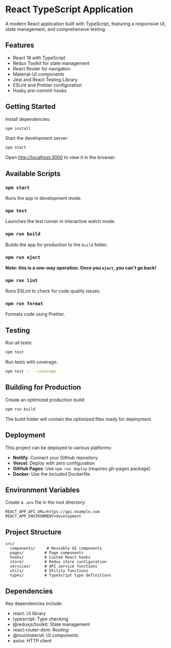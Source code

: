 # React TypeScript Application

A modern React application built with TypeScript, featuring a responsive UI, state management, and comprehensive testing.

## Features

- React 18 with TypeScript
- Redux Toolkit for state management
- React Router for navigation
- Material-UI components
- Jest and React Testing Library
- ESLint and Prettier configuration
- Husky pre-commit hooks

## Getting Started

Install dependencies:

```bash
npm install
```

Start the development server:

```bash
npm start
```

Open [http://localhost:3000](http://localhost:3000) to view it in the browser.

## Available Scripts

### `npm start`

Runs the app in development mode.

### `npm test`

Launches the test runner in interactive watch mode.

### `npm run build`

Builds the app for production to the `build` folder.

### `npm run eject`

**Note: this is a one-way operation. Once you `eject`, you can't go back!**

### `npm run lint`

Runs ESLint to check for code quality issues.

### `npm run format`

Formats code using Prettier.

## Testing

Run all tests:

```bash
npm test
```

Run tests with coverage:

```bash
npm test -- --coverage
```

## Building for Production

Create an optimized production build:

```bash
npm run build
```

The build folder will contain the optimized files ready for deployment.

## Deployment

This project can be deployed to various platforms:

- **Netlify**: Connect your GitHub repository
- **Vercel**: Deploy with zero configuration
- **GitHub Pages**: Use `npm run deploy` (requires gh-pages package)
- **Docker**: Use the included Dockerfile

## Environment Variables

Create a `.env` file in the root directory:

```
REACT_APP_API_URL=https://api.example.com
REACT_APP_ENVIRONMENT=development
```

## Project Structure

```
src/
  components/     # Reusable UI components
  pages/         # Page components
  hooks/         # Custom React hooks
  store/         # Redux store configuration
  services/      # API service functions
  utils/         # Utility functions
  types/         # TypeScript type definitions
```

## Dependencies

Key dependencies include:

- react: UI library
- typescript: Type checking
- @reduxjs/toolkit: State management
- react-router-dom: Routing
- @mui/material: UI components
- axios: HTTP client